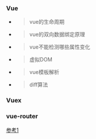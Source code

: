

### Vue

* > vue的生命周期
* > vue的双向数据绑定原理
* > vue不能检测哪些属性变化
* > 虚拟DOM
* > vue模板解析
* > diff算法


### Vuex


### vue-router








[参考1](https://juejin.im/post/5f0b12296fb9a07eb7358b42)